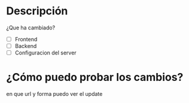 # Descripción
¿Que ha cambiado?

- [ ] Frontend
- [ ] Backend
- [ ] Configuracion del server

# ¿Cómo puedo probar los cambios?
en que url y forma puedo ver el update

